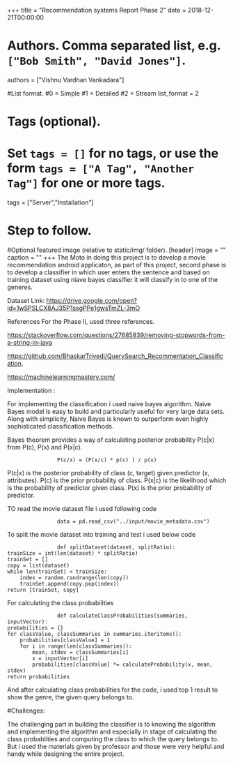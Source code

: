 
+++
title = "Recommendation systems Report Phase 2" 
date = 2018-12-21T00:00:00

# Authors. Comma separated list, e.g. `["Bob Smith", "David Jones"]`.
authors = ["Vishnu Vardhan Vankadara"]

#List format.
#0 = Simple
#1 = Detailed
#2 = Stream
list_format = 2

# Tags (optional).
#   Set `tags = []` for no tags, or use the form `tags = ["A Tag", "Another Tag"]` for one or more tags.
tags = ["Server","Installation"]

# Step to follow.


#Optional featured image (relative to static/img/ folder).
[header] 
image = "" 
caption = "" 
+++
The Moto in doing this project is to develop a movie recommendation android applicaton, as part of this project, second phase is to develop a classifier in which user enters the sentence and based on training dataset using niave bayes classifier it will classify in to one of the generes.

Dataset Link:
https://drive.google.com/open?id=1wSPSLCX8AJ35P1ssgPPe1gwsTmZL-3mO

References
For the Phase II, used three references. 

https://stackoverflow.com/questions/27685839/removing-stopwords-from-a-string-in-java

https://github.com/BhaskarTrivedi/QuerySearch_Recommentation_Classification.

https://machinelearningmastery.com/


Implementation :

For implementing the classification i used naive bayes algorithm. Naive Bayes model is easy to build and particularly useful for very large data sets. Along with simplicity, Naive Bayes is known to outperform even highly sophisticated classification methods.

Bayes theorem provides a way of calculating posterior probability P(c|x) from P(c), P(x) and P(x|c). 

                    P(c/x) = (P(x/c) * p(c) ) / p(x)

P(c|x) is the posterior probability of class (c, target) given predictor (x, attributes).
P(c) is the prior probability of class.
P(x|c) is the likelihood which is the probability of predictor given class.
P(x) is the prior probability of predictor.

TO read the movie dataset file i used following code 
                    
                    data = pd.read_csv("../input/movie_metadata.csv")
                   
To split the movie dataset into training and test i used below code

                    def splitDataset(dataset, splitRatio):
	trainSize = int(len(dataset) * splitRatio)
	trainSet = []
	copy = list(dataset)
	while len(trainSet) < trainSize:
		index = random.randrange(len(copy))
		trainSet.append(copy.pop(index))
	return [trainSet, copy]
          
 For calculating the class probabilities
 
                    def calculateClassProbabilities(summaries, inputVector):
	probabilities = {}
	for classValue, classSummaries in summaries.iteritems():
		probabilities[classValue] = 1
		for i in range(len(classSummaries)):
			mean, stdev = classSummaries[i]
			x = inputVector[i]
			probabilities[classValue] *= calculateProbability(x, mean, stdev)
	return probabilities
          
And after calculating class probabilities for the code, i used top 1 result to show the genre, the given query belongs to.

#Challenges:
	
The challenging part in building the classifier is to knowing the algorithm and implementing the algorithm and especially in stage of calculating the class probablities and computing the class to which the query belongs to. But i used the materials given by professor and those were very helpful and handy while designing the entire project.


